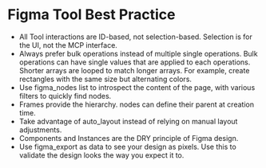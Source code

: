 # Figma Tool Best Practice

- All Tool interactions are ID-based, not selection-based. Selection is for the UI, not the MCP interface.
- Always prefer bulk operations instead of multiple single operations. Bulk operations can have single values that are applied to each operations. Shorter arrays are looped to match longer arrays. For example, create rectangles with the same size but alternating colors.
- Use figma_nodes list to introspect the content of the page, with various filters to quickly find nodes.
- Frames provide the hierarchy. nodes can define their parent at creation time.
- Take advantage of auto_layout instead of relying on manual layout adjustments.
- Components and Instances are the DRY principle of Figma design.
- Use figma_export as data to see your design as pixels. Use this to validate the design looks the way you expect it to.
